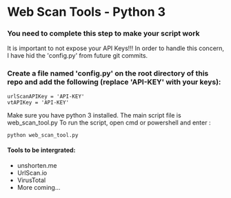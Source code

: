 # Web Scan Tools - Python 3

### You need to complete this step to make your script work
It is important to not expose your API Keys!!! 
In order to handle this concern, I have hid the 'config.py' from future git commits.
### Create a file named 'config.py' on the root directory of this repo and add the following (replace 'API-KEY' with your keys):

```
urlScanAPIKey = 'API-KEY'
vtAPIKey = 'API-KEY' 
```

Make sure you have python 3 installed.
The main script file is web_scan_tool.py
To run the script, open cmd or powershell and enter :
```
python web_scan_tool.py
```

#### Tools to be intergrated:
- unshorten.me
- UrlScan.io
- VirusTotal
- More coming...